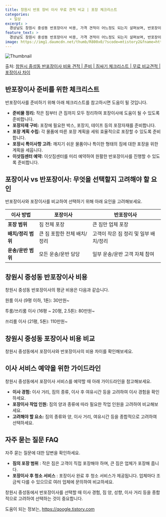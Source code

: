 ```yaml
---
title: 창원시 반포 장비 이사 무료 견적 비교 | 포장 체크리스트
categories:
  - 일상
excerpt: >
  경상남도 창원시 중성동 반포장이사 비용, 가격 견적이 어느정도 되는지 살펴보며, 반포장이사를 준비함에 있어 짐싸기 준비 체크리스트가 무엇인지 보겠습니다. 마지막으로 포장이사와 차이점을 통해 무료 비교견적으로 어떤 것이 더 합리적인 선택인지 공유 드립니다.창원시 중성동 포장이사 견적 샘플 보기 👈 클릭창원시 중성동 포장이사 가격 살펴보기 👈 클릭창원시 중성동 반포장이사 평균 이사 비용평수창원시 중성동 평균 이사 비용원룸 이사9평 이하 (1톤)30만원~투룸/쓰리룸 이사16평 ~ 20평 (2.5톤)80만원~쓰리룸 이사21평 (5톤) ~110만원~우리집 무료 이사견적 받기 👈 클릭포장 vs 반포장: 두 이사 방법의 큰 차이포장이사와 반포장이사의 가장 큰 차이점은 짐 정리와 포장 여부에 있습니다.포장이사는 ..
feature_text: >
  경상남도 창원시 중성동 반포장이사 비용, 가격 견적이 어느정도 되는지 살펴보며, 반포장이사를 준비함에 있어 짐싸기 준비 체크리스트가 무엇인지 보겠습니다. 마지막으로 포장이사와 차이점을 통해 무료 비교견적으로 어떤 것이 더 합리적인 선택인지 공유 드립니다.창원시 중성동 포장이사 견적 샘플 보기 👈 클릭창원시 중성동 포장이사 가격 살펴보기 👈 클릭창원시 중성동 반포장이사 평균 이사 비용평수창원시 중성동 평균 이사 비용원룸 이사9평 이하 (1톤)30만원~투룸/쓰리룸 이사16평 ~ 20평 (2.5톤)80만원~쓰리룸 이사21평 (5톤) ~110만원~우리집 무료 이사견적 받기 👈 클릭포장 vs 반포장: 두 이사 방법의 큰 차이포장이사와 반포장이사의 가장 큰 차이점은 짐 정리와 포장 여부에 있습니다.포장이사는 ..
image: https://img1.daumcdn.net/thumb/R800x0/?scode=mtistory2&fname=https%3A%2F%2Fblog.kakaocdn.net%2Fdn%2FctkqZ2%2FbtsHcQulCZl%2Fw6IkaZu1DrTmp2ktDqu4rk%2Fimg.webp
---
```


![Thumbnail](https://img1.daumcdn.net/thumb/R800x0/?scode=mtistory2&fname=https%3A%2F%2Fblog.kakaocdn.net%2Fdn%2FctkqZ2%2FbtsHcQulCZl%2Fw6IkaZu1DrTmp2ktDqu4rk%2Fimg.webp)

<p>출처: <a href="https://qoogle.tistory.com/9390" rel="dofollow">창원시 중성동 반포장이사 비용 견적 | 준비 | 짐싸기 체크리스트 | 무료 비교견적 | 포장이사 차이</a> </p>

## 반포장이사 준비를 위한 체크리스트

반포장이사를 준비하기 위해 아래 체크리스트를 참고하시면 도움이 될 것입니다.

  * **준비물 정리:** 작은 짐부터 큰 짐까지 모두 정리하여 포장이사에 도움이 될 수 있도록 준비합니다.
  * **포장자재 구비:** 포장에 필요한 박스, 포장지, 테이프 등의 포장자재를 준비합니다.
  * **포장 계획 수립:** 각 물품에 따른 포장 계획을 세워 효율적으로 포장할 수 있도록 준비합니다.
  * **포장시 특이사항 고려:** 깨지기 쉬운 물품이나 특이한 형태의 짐에 대한 포장을 위한 계획을 세웁니다.
  * **이삿짐센터 예약:** 이삿짐센터를 미리 예약하여 원활한 반포장이사를 진행할 수 있도록 준비합니다.

## 포장이사 vs 반포장이사: 무엇을 선택할지 고려해야 할 요인

반포장이사와 포장이사를 비교하여 선택하기 위해 아래 요인을 고려해보세요.

**이사 방법** | **포장이사** | **반포장이사**  
---|---|---  
**포장 범위** | 짐 전체 포장 | 큰 짐만 업체 포장  
**배치/정리 범위** | 큰 짐 포함한 전체 배치/정리 | 고객이 작은 짐 정리 및 일부 배치/정리  
**운송/운반 범위** | 모든 운송/운반 담당 | 일부 운송/운반 고객 자체 참여  
  
## 창원시 중성동 반포장이사 비용

창원시 중성동 반포장이사의 평균 비용은 다음과 같습니다.

원룸 이사 (9평 이하, 1톤): 30만원~

투룸/쓰리룸 이사 (16평 ~ 20평, 2.5톤): 80만원~

쓰리룸 이사 (21평, 5톤): 110만원~

## 창원시 중성동 포장이사 비용 비교

창원시 중성동에서 포장이사와 반포장이사의 비용 차이를 확인해보세요.

## 이사 서비스 예약을 위한 가이드라인

창원시 중성동에서 포장이사 서비스를 예약할 때 아래 가이드라인을 참고해보세요.

  * **이사 경험:** 이사 거리, 짐의 종류, 이사 후 여유시간 등을 고려하여 이사 경험을 확인하세요.
  * **포장이사 작업 인원:** 짐의 양과 종류에 따라 필요한 작업 인원을 고려하여 비교해보세요.
  * **고려해야 할 요소:** 짐의 종류와 양, 이사 거리, 여유시간 등을 종합적으로 고려하여 선택하세요.

## 자주 묻는 질문 FAQ

자주 묻는 질문에 대한 답변을 확인하세요.

  * **짐의 포장 범위** : 작은 짐은 고객이 직접 포장해야 하며, 큰 짐은 업체가 포장해 줍니다.
  * **포장이사 후 청소 서비스** : 포장이사 완료 후 청소 서비스가 제공됩니다. 업체마다 조금씩 다를 수 있으므로 여러 업체에 문의하여 비교하세요.

창원시 중성동에서 반포장이사를 선택할 때 이사 경험, 짐 양, 성향, 이사 거리 등을 종합적으로 고려하여 선택하는 것이 중요합니다.

 

도움이 되는 정보는, <a href="https://qoogle.tistory.com" rel="dofollow">https://qoogle.tistory.com</a>


